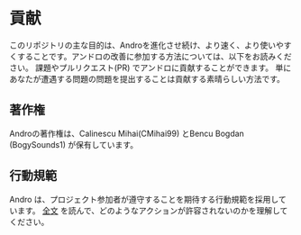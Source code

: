 # 貢献

このリポジトリの主な目的は、Androを進化させ続け、より速く、より使いやすくすることです。アンドロの改善に参加する方法については、以下をお読みください。 課題やプルリクエスト(PR) でアンドロに貢献することができます。 単にあなたが遭遇する問題の問題を提出することは貢献する素晴らしい方法です。

## 著作権

Androの著作権は、Calinescu Mihai(CMihai99) とBencu Bogdan (BogySounds1) が保有しています。

## 行動規範

Andro は、プロジェクト参加者が遵守することを期待する行動規範を採用しています。 [全文](CODE_OF_CONDUCT.md) を読んで、どのようなアクションが許容されないのかを理解してください。